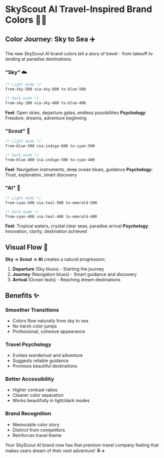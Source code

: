 # SkyScout AI Travel-Inspired Brand Colors 🛫🌊

## Color Journey: Sky to Sea ✈️

The new SkyScout AI brand colors tell a story of travel - from takeoff to landing at paradise destinations.

### **"Sky"** ☁️

```css
/* Light mode */
from-sky-500 via-sky-600 to-blue-500

/* Dark mode */
from-sky-300 via-sky-400 to-blue-400
```

**Feel**: Open skies, departure gates, endless possibilities
**Psychology**: Freedom, dreams, adventure beginning

### **"Scout"** 🧭

```css
/* Light mode */
from-blue-500 via-indigo-600 to-cyan-500

/* Dark mode */
from-blue-400 via-indigo-500 to-cyan-400
```

**Feel**: Navigation instruments, deep ocean blues, guidance
**Psychology**: Trust, exploration, smart discovery

### **"AI"** 🌊

```css
/* Light mode */
from-cyan-500 via-teal-500 to-emerald-500

/* Dark mode */
from-cyan-400 via-teal-400 to-emerald-400
```

**Feel**: Tropical waters, crystal clear seas, paradise arrival
**Psychology**: Innovation, clarity, destination achieved

## Visual Flow 🌈

**Sky → Scout → AI** creates a natural progression:

1. **Departure** (Sky blues) - Starting the journey
2. **Journey** (Navigation blues) - Smart guidance and discovery
3. **Arrival** (Ocean teals) - Reaching dream destinations

## Benefits ✨

### **Smoother Transitions**

- Colors flow naturally from sky to sea
- No harsh color jumps
- Professional, cohesive appearance

### **Travel Psychology**

- Evokes wanderlust and adventure
- Suggests reliable guidance
- Promises beautiful destinations

### **Better Accessibility**

- Higher contrast ratios
- Cleaner color separation
- Works beautifully in light/dark modes

### **Brand Recognition**

- Memorable color story
- Distinct from competitors
- Reinforces travel theme

Your SkyScout AI brand now has that premium travel company feeling that makes users dream of their next adventure! 🏝️✈️
